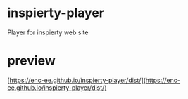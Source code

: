 # inspierty-player
Player for inspierty web site

# preview
[https://enc-ee.github.io/inspierty-player/dist/](https://enc-ee.github.io/inspierty-player/dist/)